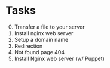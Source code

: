 # Tasks
0. Transfer a file to your server
1. Install nginx web server
2. Setup a domain name
3. Redirection
4. Not found page 404
5. Install Nginx web server (w/ Puppet)
